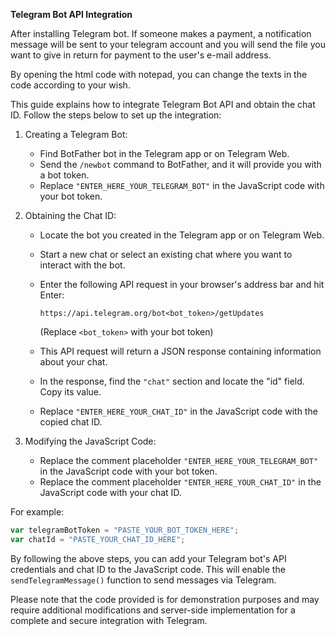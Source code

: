 
**Telegram Bot API Integration**

After installing Telegram bot. If someone makes a payment, a notification message will be sent to your telegram account and you will send the file you want to give in return for payment to the user's e-mail address.

By opening the html code with notepad, you can change the texts in the code according to your wish.

This guide explains how to integrate Telegram Bot API and obtain the chat ID. Follow the steps below to set up the integration:

1. Creating a Telegram Bot:
   - Find BotFather bot in the Telegram app or on Telegram Web.
   - Send the `/newbot` command to BotFather, and it will provide you with a bot token.
   - Replace `"ENTER_HERE_YOUR_TELEGRAM_BOT"` in the JavaScript code with your bot token.

2. Obtaining the Chat ID:
   - Locate the bot you created in the Telegram app or on Telegram Web.
   - Start a new chat or select an existing chat where you want to interact with the bot.
   - Enter the following API request in your browser's address bar and hit Enter:

     ```
     https://api.telegram.org/bot<bot_token>/getUpdates
     ```

     (Replace `<bot_token>` with your bot token)

   - This API request will return a JSON response containing information about your chat.
   - In the response, find the `"chat"` section and locate the "id" field. Copy its value.
   - Replace `"ENTER_HERE_YOUR_CHAT_ID"` in the JavaScript code with the copied chat ID.

3. Modifying the JavaScript Code:
   - Replace the comment placeholder `"ENTER_HERE_YOUR_TELEGRAM_BOT"` in the JavaScript code with your bot token.
   - Replace the comment placeholder `"ENTER_HERE_YOUR_CHAT_ID"` in the JavaScript code with your chat ID.

For example:

```javascript
var telegramBotToken = "PASTE_YOUR_BOT_TOKEN_HERE";
var chatId = "PASTE_YOUR_CHAT_ID_HERE";
```

By following the above steps, you can add your Telegram bot's API credentials and chat ID to the JavaScript code. This will enable the `sendTelegramMessage()` function to send messages via Telegram.

Please note that the code provided is for demonstration purposes and may require additional modifications and server-side implementation for a complete and secure integration with Telegram.

